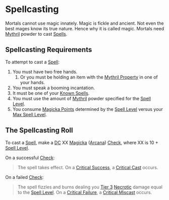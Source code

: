 # Spellcasting

Mortals cannot use magic innately. Magic is fickle and ancient. Not even the best mages know its true nature. Hence why it is called magic. Mortals need [Mythril](Mythril.md) powder to cast [Spells](../Spells.md).

## Spellcasting Requirements

To attempt to cast a [Spell](../Spells.md):

1. You must have two free hands.
	1. Or you must be holding an item with the [Mythril Property](../../Items%20and%20Gear/Material%20Properties/Mythril%20Property.md) in one of your hands.
2. You must speak a booming incantation.
3. It must be one of your [Known Spells](Spell%20Learning/Known%20Spells.md).
4. You must use the amount of [Mythril](Mythril.md) powder specified for the [Spell Level](../Spells/Spell%20Level.md).
5. You consume [Magicka Points](../../Player%20Characters/Point%20Pools/Magicka%20Points.md) determined by the [Spell Level](../Spells/Spell%20Level.md) versus your [Max Spell Level](../Spells/Spell%20Level.md#Max%20Spell%20Level).

## The Spellcasting Roll

To cast a [Spell](../Spells.md), make a [DC](../../Game%20Procedures/Core%20Procedures/DC.md) XX [Magicka](../../Player%20Characters/Attributes/Magicka.md) ([Arcana](../../Player%20Characters/Skills/Arcana.md)) [Check](../../Game%20Procedures/Core%20Procedures/Check.md), where XX is 10 + [Spell Level](../Spells/Spell%20Level.md).

On a successful [Check](../../Game%20Procedures/Core%20Procedures/Check.md):

>The spell takes effect.
>On a [Critical Success](../../Game%20Procedures/Die%20Rolling%20Mechanics/Critical%20Success.md), a [Critical Cast](../../Game%20Procedures/Die%20Rolling%20Mechanics/Critical%20Cast.md) occurs.

On a failed [Check](../../Game%20Procedures/Core%20Procedures/Check.md):

>The spell fizzles and burns dealing you [Tier 3](../../Game%20Procedures/Combat/Damage/Damage%20Tiers/Tier%203.md) [Necrotic](../../Game%20Procedures/Combat/Damage/Damage%20Types/Necrotic.md) damage equal to the [Spell Level](../Spells/Spell%20Level.md).
>On a [Critical Failure](../../Game%20Procedures/Die%20Rolling%20Mechanics/Critical%20Failure.md), a [Critical Miscast](../../Game%20Procedures/Die%20Rolling%20Mechanics/Critical%20Miscast.md) occurs.
